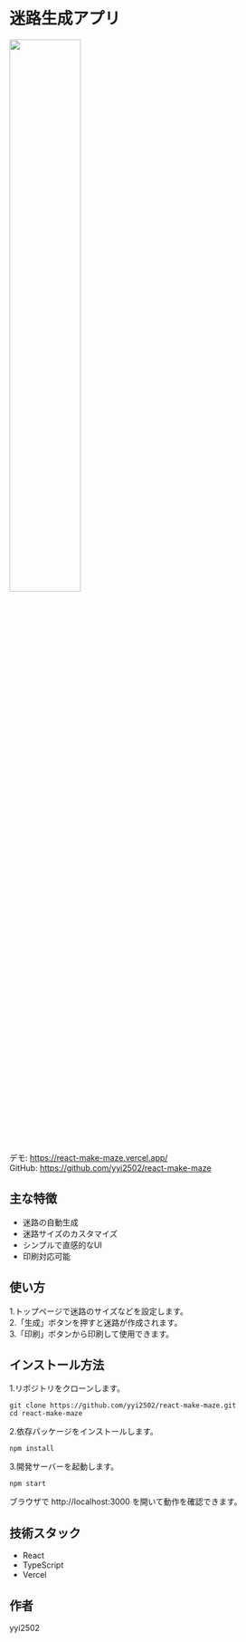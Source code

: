 # 迷路生成アプリ
<img src="{[画像URL](https://github.com/user-attachments/assets/7aabdfc9-addd-461d-8706-127fa3d67c93)}" width="50%" />  

デモ: https://react-make-maze.vercel.app/  
GitHub: https://github.com/yyi2502/react-make-maze

## 主な特徴
- 迷路の自動生成
- 迷路サイズのカスタマイズ
- シンプルで直感的なUI
- 印刷対応可能

## 使い方
1.トップページで迷路のサイズなどを設定します。  
2.「生成」ボタンを押すと迷路が作成されます。      
3.「印刷」ボタンから印刷して使用できます。

## インストール方法
1.リポジトリをクローンします。
```
git clone https://github.com/yyi2502/react-make-maze.git
cd react-make-maze
```
2.依存パッケージをインストールします。
```
npm install
```
3.開発サーバーを起動します。
```
npm start
```
ブラウザで http://localhost:3000 を開いて動作を確認できます。


## 技術スタック
- React
- TypeScript
- Vercel


## 作者
yyi2502
